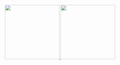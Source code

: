 <div align="center">
  <a href="https://github.com/AlexandreCotorobai">
  <img height="180em" src="github-readme-stats-s3pq-1ll5v4cxi-alexandrecotorobai.vercel.app/api?username=AlexandreCotorobai&show_icons=true&theme=gotham&include_all_commits=true&count_private=true"/>
  <img height="180em" src="github-readme-stats-s3pq-1ll5v4cxi-alexandrecotorobai.vercel.app/api/top-langs/?username=AlexandreCotorobai&layout=compact&langs_count=7&theme=gotham"/>
</div>
